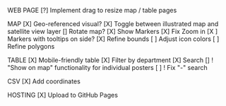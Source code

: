 WEB PAGE
[?] Implement drag to resize map / table pages

MAP
[X] Geo-referenced visual?
[X] Toggle between illustrated map and satellite view layer
[] Rotate map?
[X] Show Markers
[X] Fix Zoom in
[X ] Markers with tooltips on side?
[X] Refine bounds
[ ] Adjust icon colors
[ ] Refine polygons

TABLE
[X] Mobile-friendly table
[X] Filter by department
[X] Search
[] ! "Show on map" functionality for individual posters
[ ] ! Fix "-" search

CSV
[X] Add coordinates

HOSTING
[X] Upload to GitHub Pages

